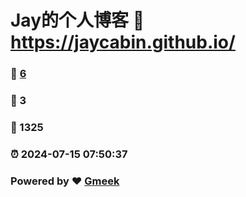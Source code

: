 # Jay的个人博客 :link: https://jaycabin.github.io/ 
### :page_facing_up: [6](https://jaychou2035.github.io//tag.html) 
### :speech_balloon: 3 
### :hibiscus: 1325 
### :alarm_clock: 2024-07-15 07:50:37 
### Powered by :heart: [Gmeek](https://github.com/Meekdai/Gmeek)
